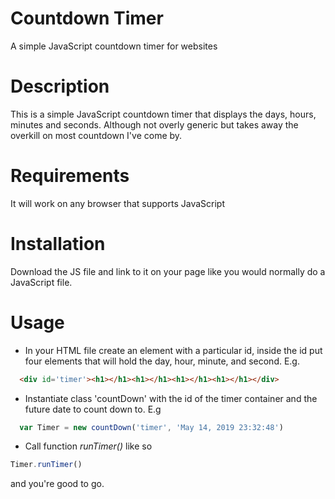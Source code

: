 # Countdown Timer
A simple JavaScript countdown timer for websites

# Description
This is a simple JavaScript countdown timer that displays the days, hours, minutes and seconds. Although not overly generic but takes away the overkill on most countdown I've come by.

# Requirements
It will work on any browser that supports JavaScript

# Installation
Download the JS file and link to it on your page like you would normally do a JavaScript file.

# Usage
- In your HTML file create an element with a particular id, inside the id put four elements that will hold the day, hour, minute, and second. E.g.
``` html
  <div id='timer'><h1></h1><h1></h1><h1></h1><h1></h1></div>
```
- Instantiate class 'countDown' with the id of the timer container and the future date to count down to. E.g
``` javascript
  var Timer = new countDown('timer', 'May 14, 2019 23:32:48')
  ```
- Call function *runTimer()* like so 
``` javascript
Timer.runTimer() 
```
and you're good to go.
